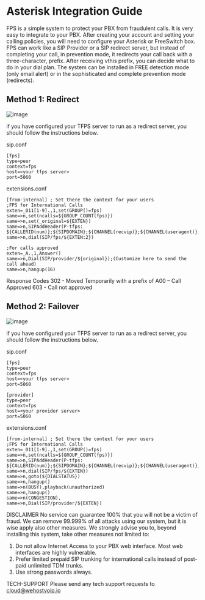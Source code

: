 # Asterisk Integration Guide

FPS is a simple system to protect your PBX from fraudulent calls. It is very easy to integrate to your PBX. After creating your account and setting your calling policies, you will need to configure your Asterisk or FreeSwitch box. FPS can work like a SIP Provider or a SIP redirect server, but instead of completing your call, in prevention mode, it redirects your call back with a three-character, prefix. After receiving vthis prefix, you can decide what to do in your dial plan. The system can be installed in FREE detection mode (only email alert) or in the sophisticated and complete prevention mode (redirects).

## Method 1: Redirect

![image](https://user-images.githubusercontent.com/4958202/129259612-e0d50891-85fa-4f4c-9cff-b100e74f1b76.png)

if you have configured your TFPS server to run as a redirect server, you should follow the instructions below. 

sip.conf

```
[fps]
type=peer
context=fps
host=<your tfps server>
port=5060
``` 

extensions.conf

```
[from-internal] ; Set there the context for your users
;FPS for International Calls
exten=_011[1-9].,1,set(GROUP()=fps)
same=>n,set(ncalls=${GROUP_COUNT(fps)})
same=>n,set(_original=${EXTEN})
same=>n,SIPAddHeader(P-tfps: ${CALLERID(num)};${SIPDOMAIN};${CHANNEL(recvip)};${CHANNEL(useragent)};${ncalls})
same=>n,dial(SIP/fps/${EXTEN:2})

;For calls approved 
exten=_A.,1,Answer()
same=>n,Dial(SIP/provider/${original});(Customize here to send the call ahead)
same=>n,hangup(16)
```

Response Codes
302 - Moved Temporarily with a prefix of A00 – Call Approved
603 - Call not approved

## Method 2: Failover

![image](https://user-images.githubusercontent.com/4958202/129259391-56734c5c-9c4b-489a-b79a-3874de39c7b6.png)

if you have configured your TFPS server to run as a redirect server, you should follow the instructions below. 

sip.conf

```
[fps]
type=peer
context=fps
host=<your tfps server>
port=5060

[provider]
type=peer
context=fps
host=<your provider server>
port=5060
``` 

extensions.conf
```
[from-internal] ; Set there the context for your users
;FPS for International Calls
exten=_011[1-9].,1,set(GROUP()=fps)
same=>n,set(ncalls=${GROUP_COUNT(fps)})
same=>n,SIPAddHeader(P-tfps: ${CALLERID(num)};${SIPDOMAIN};${CHANNEL(recvip)};${CHANNEL(useragent)};${ncalls})
same=>n,dial(SIP/fps/${EXTEN})
same=>n,goto(${DIALSTATUS})
same=>n,hangup()
same=>n(BUSY),playback(unauthorized)
same=>n,hangup()
same=>n(CONGESTION),
same=>n,Dial(SIP/provider/${EXTEN})
```

DISCLAIMER
No service can guarantee 100% that you will not be a victim of fraud. We can remove 99.999% of all attacks using our system, but it is wise apply also other measures. We strongly advise you to, beyond installing this system, take other measures not limited to:
1.	Do not allow Internet Access to your PBX web interface. Most web interfaces are highly vulnerable.
2.	Prefer limited prepaid SIP trunking for international calls instead of post-paid unlimited TDM trunks.
3.	Use strong passwords always.

TECH-SUPPORT
Please send any tech support requests to cloud@wehostvoip.io
